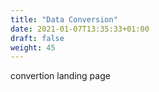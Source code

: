 ```yaml
---
title: "Data Conversion"
date: 2021-01-07T13:35:33+01:00
draft: false
weight: 45
---
```


convertion landing page